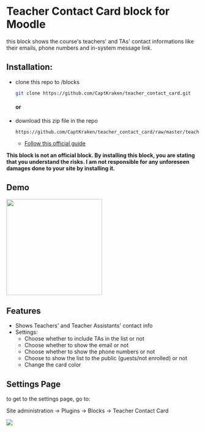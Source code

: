 # Teacher Contact Card block for Moodle

this block shows the course's teachers' and TAs' contact informations like their emails, phone numbers and in-system message link.

## Installation:

- clone this repo to /blocks

  ```bash
  git clone https://github.com/CaptKraken/teacher_contact_card.git
  ```

  #### or

- download this zip file in the repo
  ```
  https://github.com/CaptKraken/teacher_contact_card/raw/master/teacher_contact_card.zip
  ```
  - [Follow this official guide](https://docs.moodle.org/311/en/Installing_plugins#Installing_a_plugin)

**This block is not an official block. By installing this block, you are stating that you understand the risks. I am not responsible for any unforeseen damages done to your site by installing it.**

## Demo

<img src="https://s6.gifyu.com/images/Screen-Recording-2021-07-12-at-9.50.07-AM.gif" width=250>

## Features

- Shows Teachers' and Teacher Assistants' contact info
- Settings:
  - Choose whether to include TAs in the list or not
  - Choose whether to show the email or not
  - Choose whether to show the phone numbers or not
  - Choose to show the list to the public (guests/not enrolled) or not
  - Change the card color

## Settings Page

to get to the settings page, go to:

Site administration -> Plugins -> Blocks -> Teacher Contact Card

<img  src="https://i.ibb.co/bbVgBH9/Screen-Shot-2021-07-12-at-10-21-41-AM.png">
